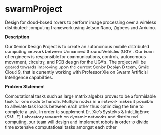 # swarmProject
Design for cloud-based rovers to perform image processing over a wireless distributed-computing framework using Jetson Nano, Zigbees and Arduino.

**Description**

Our Senior Design Project is to create an autonomous mobile distributed computing network between Unmanned Ground Vehicles (UGV). Our team of engineers is responsible for communications, controls, autonomous movement, circuitry, and PCB design for the UGV’s. The project will be geared towards improving upon the current Senior Design B team, Smile Cloud 9, that is currently working with Professor Xie on Swarm Artificial Intelligence capabilities.

**Problem Statement**

Computational tasks such as large matrix algebra proves to be a formidable task for one node to handle. Multiple nodes in a network makes it possible to alleviate task loads between each other thus optimizing the time to complete a task. In order to supplement Dr. Xie’s SysteMs & InteLligEnce (SMILE) Laboratory research on dynamic networks and distributed computing, our team will design and implement robots in order to divide time extensive computational tasks amongst each other.
